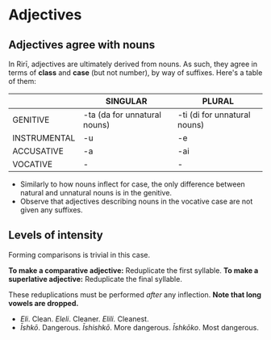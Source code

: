 # Adjectives

## Adjectives agree with nouns

In Rirī, adjectives are ultimately derived from nouns. As such, they agree in terms of **class** and **case** (but not number), by way of suffixes. Here's a table of them:

|              | SINGULAR | PLURAL |
|--------------|----------|--------|
| GENITIVE     | -ta (da for unnatural nouns)      | -ti (di for unnatural nouns)    |
| INSTRUMENTAL | -u       | -e     |
| ACCUSATIVE   | -a       | -ai    |
| VOCATIVE     |     -    |    -   |

- Similarly to how nouns inflect for case, the only difference between natural and unnatural nouns is in the genitive.
- Observe that adjectives describing nouns in the vocative case are not given any suffixes.



## Levels of intensity

Forming comparisons is trivial in this case.

**To make a comparative adjective:** Reduplicate the first syllable.
**To make a superlative adjective:** Reduplicate the final syllable.

These reduplications must be performed *after* any inflection. **Note that long vowels are dropped.**

- *Eli*. Clean. *Eleli*. Cleaner. *Elili.* Cleanest.
- *Īshkō*. Dangerous. *Īshishkō*. More dangerous. *Īshkōko*. Most dangerous.
